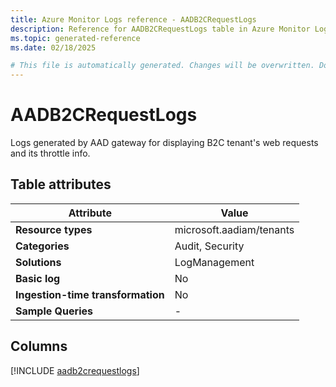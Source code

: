 ```yaml
---
title: Azure Monitor Logs reference - AADB2CRequestLogs
description: Reference for AADB2CRequestLogs table in Azure Monitor Logs.
ms.topic: generated-reference
ms.date: 02/18/2025

# This file is automatically generated. Changes will be overwritten. Do not change this file directly.
---
```


# AADB2CRequestLogs

Logs generated by AAD gateway for displaying B2C tenant's web requests and its throttle info.


## Table attributes

|Attribute|Value|
|---|---|
|**Resource types**|microsoft.aadiam/tenants|
|**Categories**|Audit, Security|
|**Solutions**| LogManagement|
|**Basic log**|No|
|**Ingestion-time transformation**|No|
|**Sample Queries**|-|



## Columns
  
[!INCLUDE [aadb2crequestlogs](~/reusable-content/ce-skilling/azure/includes/azure-monitor/reference/tables/aadb2crequestlogs-include.md)]
